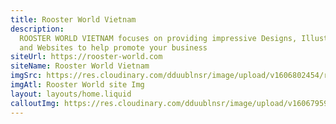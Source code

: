 ```yaml
---
title: Rooster World Vietnam
description:
  ROOSTER WORLD VIETNAM focuses on providing impressive Designs, Illustrations
  and Websites to help promote your business
siteUrl: https://rooster-world.com
siteName: Rooster World Vietnam
imgSrc: https://res.cloudinary.com/dduublnsr/image/upload/v1606802454/rooster/120130618_276756523630343_8600772113413042475_o_rskmzq.jpg
imgAtl: Rooster World site Img
layout: layouts/home.liquid
calloutImg: https://res.cloudinary.com/dduublnsr/image/upload/v1606795932/rooster/pokemon_dhs1hd.png
---
```

